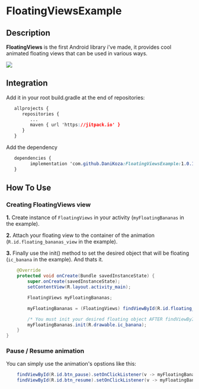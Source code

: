 # FloatingViewsExample

[](https://jitpack.io/#DaniKoza/FloatingViewsExample)


## Description
  
**FloatingViews**  is the first Android library i've made, it provides cool animated floating views that can be used in various ways.

![](https://media.giphy.com/media/ztexA97T3udvbFKdRh/giphy.gif)

## Integration  
  
Add it in your root build.gradle at the end of repositories:  
```css  
   allprojects {  
      repositories {  
         ...  
         maven { url 'https://jitpack.io' }  
      }  
   }  
```  
Add the dependency  
  
```css  
   dependencies {  
	     implementation 'com.github.DaniKoza:FloatingViewsExample:1.0.1'
   }  
```  

##  How To Use  

### Creating FloatingViews view
**1.** Create instance of `FloatingViews` in your activity (`myFloatingBananas` in the example).

**2.** Attach your floating view to the container of the animation (`R.id.floating_bananas_view` in the example).

**3.** Finally use the init() method to set the desired object that will be floating (`ic_banana` in the example). And thats it.
```Java  
    @Override
    protected void onCreate(Bundle savedInstanceState) {
        super.onCreate(savedInstanceState);
        setContentView(R.layout.activity_main);

        FloatingViews myFloatingBananas;

        myFloatingBananas = (FloatingViews) findViewById(R.id.floating_bananas_view);

        /* You must init your desired floating object AFTER findViewByID */
        myFloatingBananas.init(R.drawable.ic_banana);
    }
}   
```

### Pause / Resume animation
You can simply use the animation's opstions like this:
```Java
    findViewById(R.id.btn_pause).setOnClickListener(v -> myFloatingBananas.pause());
    findViewById(R.id.btn_resume).setOnClickListener(v -> myFloatingBananas.resume());
```






